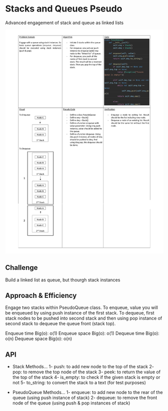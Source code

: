 # Stacks and Queues Pseudo

Advanced engagement of stack and queue as linked lists

![Whiteboard](/challenges/9/whiteboard.jpg)

## Challenge

Build a linked list as queue, but thourgh stack instances

## Approach & Efficiency

Engage two stacks within PseudoQueue class. To enqueue, value you will be enqueued by using push instance of the first stack. To dequeue, first stack nodes to be pushed into second stack and then using pop instance of second stack to dequeue the queue front (stack top).

Enqueue time Big(o): o(1)
Enqueue space Big(o): o(1)
Dequeue time Big(o): o(n)
Dequeue space Big(o): o(n)

## API

- Stack Methods...
  1- push: to add new node to the top of the stack
  2- pop: to remove the top node of the stack
  3- peek: to return the value of the top of the stack
  4- is_empty: to check if the given stack is empty or not
  5- to_string: to convert the stack to a text (for test purposes)

- PseudoQueue Methods...
  1- enqueue: to add new node to the rear of the queue (using push instance of stack)
  2- dequeue: to remove the front node of the queue (using push & pop instances of stack)
